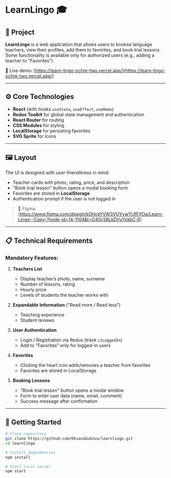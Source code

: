 # LearnLingo 🎓

## 📌 Project
**LearnLingo** is a web application that allows users to browse language teachers, view their profiles, add them to favorites, and book trial lessons.  
Some functionality is available only for authorized users (e.g., adding a teacher to "Favorites").

🔗 Live demo: [https://learn-lingo-ochre-two.vercel.app/](https://learn-lingo-ochre-two.vercel.app/)

---

## ⚙️ Core Technologies
- **React** (with hooks `useState`, `useEffect`, `useMemo`)
- **Redux Toolkit** for global state management and authentication
- **React Router** for routing
- **CSS Modules** for styling
- **LocalStorage** for persisting favorites
- **SVG Sprite** for icons

---

## 🖼️ Layout
The UI is designed with user-friendliness in mind:  
- Teacher cards with photo, rating, price, and description  
- "Book trial lesson" button opens a modal booking form  
- Favorites are stored in **LocalStorage**  
- Authentication prompt if the user is not logged in  

> 🔗 Figma: (https://www.figma.com/design/k0HceYVW3VUYywYUfFjfOa/Learn-Lingo--Copy-?node-id=14-1104&t=G40c58LkDVy1VabC-0)

---

## 📋 Technical Requirements

### Mandatory Features:
1. **Teachers List**  
   - Display teacher’s photo, name, surname  
   - Number of lessons, rating  
   - Hourly price  
   - Levels of students the teacher works with  

2. **Expandable Information** ("Read more / Read less")  
   - Teaching experience  
   - Student reviews  

3. **User Authentication**  
   - Login / Registration via Redux (track `isLoggedIn`)  
   - Add to "Favorites" only for logged-in users  

4. **Favorites**  
   - Clicking the heart icon adds/removes a teacher from favorites  
   - Favorites are stored in LocalStorage  

5. **Booking Lessons**  
   - "Book trial lesson" button opens a modal window  
   - Form to enter user data (name, email, comment)  
   - Success message after confirmation  

---

## 🚀 Getting Started
```bash
# Clone repository
git clone https://github.com/OksanaGukova/learnlingo.git
cd learnlingo

# Install dependencies
npm install

# Start local server
npm start

